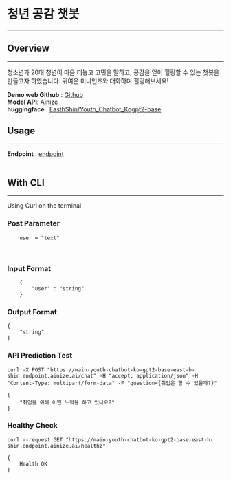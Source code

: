 # 청년 공감 챗봇

---

## Overview
---

청소년과 20대 청년이 마음 터놓고 고민을 말하고, 공감을 얻어 힐링할 수 있는 챗봇을 만들고자 하였습니다. 귀여운 미니언즈와 대화하며 힐링해보세요!

**Demo web Github** : [Github](https://github.com/EastHShin/Youth_Chatbot_KoGPT2-base)
<br>
**Model API**: [Ainize](https://ainize.ai/EastHShin/Youth_Chatbot_KoGPT2-base?branch=main)
<br>
**huggingface** : [EasthShin/Youth_Chatbot_Kogpt2-base](https://huggingface.co/EasthShin/Youth_Chatbot_Kogpt2-base)
<br>

## Usage
---
**Endpoint** : [endpoint](https://main-youth-chatbot-ko-gpt2-base-east-h-shin.endpoint.ainize.ai/)
<br><br>

## With CLI
---
Using Curl on the terminal

### Post Parameter

```
    user = "text"
```
<br>

### Input Format
```
    {
        "user" : "string"
    }
```

### Output Format

```
{
    "string"
}
```

### API Prediction Test

```
curl -X POST "https://main-youth-chatbot-ko-gpt2-base-east-h-shin.endpoint.ainize.ai/chat" -H "accept: application/json" -H "Content-Type: multipart/form-data" -F "question={취업은 할 수 있을까?}"

{
    "취업을 위해 어떤 노력을 하고 있나요?"
}
```

### Healthy Check

```
curl --request GET "https://main-youth-chatbot-ko-gpt2-base-east-h-shin.endpoint.ainize.ai/healthz"

{
    Health OK
}
```
